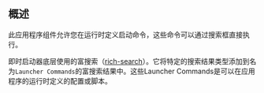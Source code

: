 ## 概述

此应用程序组件允许您在运行时定义启动命令，这些命令可以通过搜索框直接执行。

即时启动器底层使用的富搜索（[rich-search](https://github.com/cuba-platform/rich-search-addon)）。它将特定的搜索结果类型添加到名为`Launcher Commands`的富搜索结果中。这些Launcher Commands是可以在应用程序的运行时定义的配置或脚本。